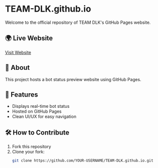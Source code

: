 # TEAM-DLK.github.io

Welcome to the official repository of TEAM DLK's GitHub Pages website.

## 🌍 Live Website
[Visit Website](https://team-dlk.github.io)

## 📌 About
This project hosts a bot status preview website using GitHub Pages.

## 🚀 Features
- Displays real-time bot status
- Hosted on GitHub Pages
- Clean UI/UX for easy navigation

## 🛠️ How to Contribute
1. Fork this repository
2. Clone your fork:  
   ```bash
   git clone https://github.com/YOUR-USERNAME/TEAM-DLK.github.io.git